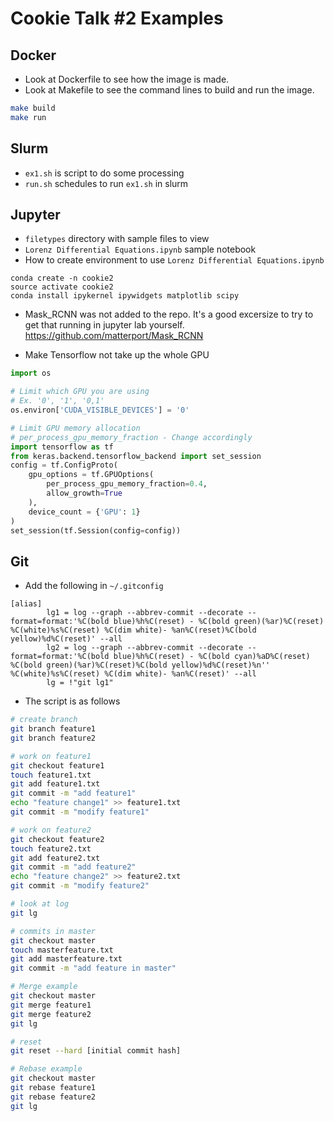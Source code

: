 # Cookie Talk #2 Examples

## Docker

* Look at Dockerfile to see how the image is made.
* Look at Makefile to see the command lines to build and run the image.

```bash
make build
make run
```

## Slurm

* `ex1.sh` is script to do some processing
* `run.sh` schedules to run `ex1.sh` in slurm

## Jupyter

* `filetypes` directory with sample files to view
* `Lorenz Differential Equations.ipynb` sample notebook
* How to create environment to use `Lorenz Differential Equations.ipynb`

```
conda create -n cookie2
source activate cookie2
conda install ipykernel ipywidgets matplotlib scipy
```

* Mask_RCNN was not added to the repo.  It's a good excersize to try to get that running in jupyter lab yourself.
https://github.com/matterport/Mask_RCNN

* Make Tensorflow not take up the whole GPU

```python
import os

# Limit which GPU you are using
# Ex. '0', '1', '0,1'
os.environ['CUDA_VISIBLE_DEVICES'] = '0'

# Limit GPU memory allocation
# per_process_gpu_memory_fraction - Change accordingly
import tensorflow as tf
from keras.backend.tensorflow_backend import set_session
config = tf.ConfigProto(
    gpu_options = tf.GPUOptions(
        per_process_gpu_memory_fraction=0.4,
        allow_growth=True
    ),
    device_count = {'GPU': 1}
)
set_session(tf.Session(config=config))
```

## Git

* Add the following in `~/.gitconfig`

```
[alias]
        lg1 = log --graph --abbrev-commit --decorate --format=format:'%C(bold blue)%h%C(reset) - %C(bold green)(%ar)%C(reset) %C(white)%s%C(reset) %C(dim white)- %an%C(reset)%C(bold yellow)%d%C(reset)' --all
        lg2 = log --graph --abbrev-commit --decorate --format=format:'%C(bold blue)%h%C(reset) - %C(bold cyan)%aD%C(reset) %C(bold green)(%ar)%C(reset)%C(bold yellow)%d%C(reset)%n''          %C(white)%s%C(reset) %C(dim white)- %an%C(reset)' --all
        lg = !"git lg1"
```

* The script is as follows

```bash
# create branch
git branch feature1
git branch feature2

# work on feature1
git checkout feature1
touch feature1.txt
git add feature1.txt
git commit -m "add feature1"
echo "feature change1" >> feature1.txt
git commit -m "modify feature1"

# work on feature2
git checkout feature2
touch feature2.txt
git add feature2.txt
git commit -m "add feature2"
echo "feature change2" >> feature2.txt
git commit -m "modify feature2"

# look at log
git lg

# commits in master
git checkout master
touch masterfeature.txt
git add masterfeature.txt
git commit -m "add feature in master"

# Merge example
git checkout master
git merge feature1
git merge feature2
git lg

# reset
git reset --hard [initial commit hash]

# Rebase example
git checkout master
git rebase feature1
git rebase feature2
git lg

```

